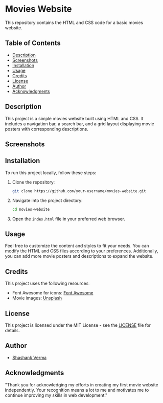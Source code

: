 # Movies Website

This repository contains the HTML and CSS code for a basic movies website.

## Table of Contents

- [Description](#description)
- [Screenshots](#screenshots)
- [Installation](#installation)
- [Usage](#usage)
- [Credits](#credits)
- [License](#license)
- [Author](#author)
- [Acknowledgments](#acknowledgments)

## Description

This project is a simple movies website built using HTML and CSS. It includes a navigation bar, a search bar, and a grid layout displaying movie posters with corresponding descriptions.

## Screenshots

[//]: # "Include screenshots of your website here."

## Installation

To run this project locally, follow these steps:

1. Clone the repository:

   ```bash
   git clone https://github.com/your-username/movies-website.git
   ```

2. Navigate into the project directory:

   ```bash
   cd movies-website
   ```

3. Open the `index.html` file in your preferred web browser.

## Usage

Feel free to customize the content and styles to fit your needs. You can modify the HTML and CSS files according to your preferences. Additionally, you can add more movie posters and descriptions to expand the website.

## Credits

This project uses the following resources:

- Font Awesome for icons: [Font Awesome](https://fontawesome.com/)
- Movie images: [Unsplash](https://unsplash.com/)

## License

This project is licensed under the MIT License - see the [LICENSE](LICENSE) file for details.

## Author

- [Shashank Verma](https://github.com/your-username)

## Acknowledgments

"Thank you for acknowledging my efforts in creating my first movie website independently. Your recognition means a lot to me and motivates me to continue improving my skills in web development."
